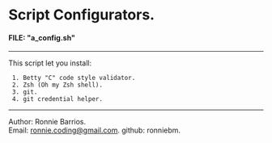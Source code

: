 # Script Configurators.  
  
#### FILE:  "a_config.sh"
---------------------------------
This script let you install:  

     1. Betty "C" code style validator.  
     2. Zsh (Oh my Zsh shell).  
     3. git.  
     4. git credential helper.  
  
---------------------------------  
Author: Ronnie Barrios.  
Email: ronnie.coding@gmail.com.
github: ronniebm.